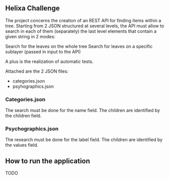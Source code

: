 ## Helixa Challenge

The project concerns the creation of an REST API for finding items within a tree. Starting from 2 JSON structured at several levels, the API must allow to search in each of them (separately) the last level elements that contain a given string in 2 modes:

Search for the leaves on the whole tree
Search for leaves on a specific sublayer (passed in input to the API)
 
A plus is the realization of automatic tests.

Attached are the 2 JSON files:
* categories.json
* psyhographics.json

### Categories.json 
The search must be done for the name field. The children are identified by the children field.
### Psychographics.json
The research must be done for the label field. The children are identified by the values ​​field.

## How to run the application

TODO